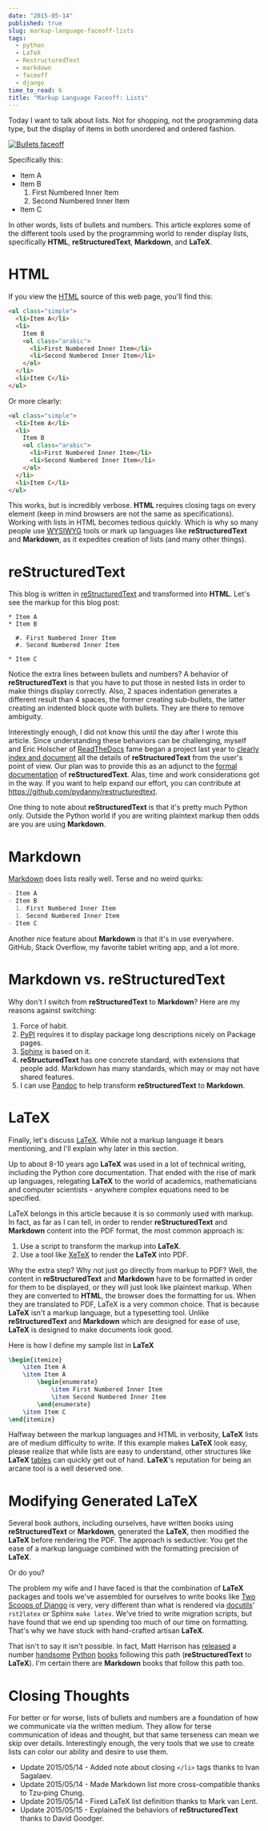```yaml
---
date: "2015-05-14"
published: true
slug: markup-language-faceoff-lists
tags:
  - python
  - LaTeX
  - RestructuredText
  - markdown
  - faceoff
  - django
time_to_read: 6
title: "Markup Language Faceoff: Lists"
---
```


Today I want to talk about lists. Not for shopping, not the programming
data type, but the display of items in both unordered and ordered
fashion.

[![Bullets faceoff](/images/bullets.png)](/markup-language-faceoff-lists.html)

Specifically this:

- Item A
- Item B
  1.  First Numbered Inner Item
  2.  Second Numbered Inner Item
- Item C

In other words, lists of bullets and numbers. This article explores some
of the different tools used by the programming world to render display
lists, specifically **HTML**, **reStructuredText**, **Markdown**, and
**LaTeX**.

# HTML

If you view the [HTML](https://en.wikipedia.org/wiki/HTML) source of this
web page, you'll find this:

```html
<ul class="simple">
  <li>Item A</li>
  <li>
    Item B
    <ol class="arabic">
      <li>First Numbered Inner Item</li>
      <li>Second Numbered Inner Item</li>
    </ol>
  </li>
  <li>Item C</li>
</ul>
```

Or more clearly:

```html
<ul class="simple">
  <li>Item A</li>
  <li>
    Item B
    <ol class="arabic">
      <li>First Numbered Inner Item</li>
      <li>Second Numbered Inner Item</li>
    </ol>
  </li>
  <li>Item C</li>
</ul>
```

This works, but is incredibly verbose. **HTML** requires closing tags on
every element (keep in mind browsers are not the same as
specifications). Working with lists in HTML becomes tedious quickly.
Which is why so many people use
[WYSIWYG](https://en.wikipedia.org/wiki/WYSIWYG) tools or mark up
languages like **reStructuredText** and **Markdown**, as it expedites
creation of lists (and many other things).

# reStructuredText

This blog is written in
[reStructuredText](https://en.wikipedia.org/wiki/ReStructuredText) and
transformed into **HTML**. Let's see the markup for this blog post:

```
* Item A
* Item B

  #. First Numbered Inner Item
  #. Second Numbered Inner Item

* Item C
```

Notice the extra lines between bullets and numbers? A behavior of
**reStructuredText** is that you have to put those in nested lists in
order to make things display correctly. Also, 2 spaces indentation
generates a different result than 4 spaces, the former creating
sub-bullets, the latter creating an indented block quote with bullets.
They are there to remove ambiguity.

Interestingly enough, I did not know this until the day after I wrote
this article. Since understanding these behaviors can be challenging,
myself and Eric Holscher of [ReadTheDocs](https://readthedocs.org) fame
began a project last year to [clearly index and
document](https://restructuredtext.readthedocs.org/) all the details of
**reStructuredText** from the user's point of view. Our plan was to
provide this as an adjunct to the [formal
documentation](https://docutils.sourceforge.net/docs/) of
**reStructuredText**. Alas, time and work considerations got in the way.
If you want to help expand our effort, you can contribute at
<https://github.com/pydanny/restructuredtext>.

One thing to note about **reStructuredText** is that it's pretty much
Python only. Outside the Python world if you are writing plaintext
markup then odds are you are using **Markdown**.

# Markdown

[Markdown](https://en.wikipedia.org/wiki/Markdown) does lists really
well. Terse and no weird quirks:

```markdown
- Item A
- Item B
  1. First Numbered Inner Item
  1. Second Numbered Inner Item
- Item C
```

Another nice feature about **Markdown** is that it's in use everywhere.
GitHub, Stack Overflow, my favorite tablet writing app, and a lot more.

# Markdown vs. reStructuredText

Why don't I switch from **reStructuredText** to **Markdown**? Here are
my reasons against switching:

1.  Force of habit.
2.  [PyPI](https://pypi.python.org/pypi) requires it to display package
    long descriptions nicely on Package pages.
3.  [Sphinx](<https://en.wikipedia.org/wiki/Sphinx_(documentation_generator)>)
    is based on it.
4.  **reStructuredText** has one concrete standard, with extensions that
    people add. Markdown has many standards, which may or may not have
    shared features.
5.  I can use [Pandoc](https://pandoc.org) to help transform
    **reStructuredText** to **Markdown**.

# LaTeX

Finally, let's discuss [LaTeX](https://en.wikipedia.org/wiki/LaTeX).
While not a markup language it bears mentioning, and I'll explain why
later in this section.

Up to about 8-10 years ago **LaTeX** was used in a lot of technical
writing, including the Python core documentation. That ended with the
rise of mark up languages, relegating **LaTeX** to the world of
academics, mathematicians and computer scientists - anywhere complex
equations need to be specified.

LaTeX belongs in this article because it is so commonly used with
markup. In fact, as far as I can tell, in order to render
**reStructuredText** and **Markdown** content into the PDF format, the
most common approach is:

1.  Use a script to transform the markup into **LaTeX**.
2.  Use a tool like [XeTeX](https://en.wikipedia.org/wiki/XeTeX) to
    render the **LaTeX** into PDF.

Why the extra step? Why not just go directly from markup to PDF? Well,
the content in **reStructuredText** and **Markdown** have to be
formatted in order for them to be displayed, or they will just look like
plaintext markup. When they are converted to **HTML**, the browser does
the formatting for us. When they are translated to PDF, LaTeX is a very
common choice. That is because **LaTeX** isn't a markup language, but a
typesetting tool. Unlike **reStructuredText** and **Markdown** which are
designed for ease of use, **LaTeX** is designed to make documents look
good.

Here is how I define my sample list in **LaTeX**

```latex
\begin{itemize}
    \item Item A
    \item Item A
        \begin{enumerate}
            \item First Numbered Inner Item
            \item Second Numbered Inner Item
        \end{enumerate}
    \item Item C
\end{itemize}
```

Halfway between the markup languages and HTML in verbosity, **LaTeX**
lists are of medium difficulty to write. If this example makes **LaTeX**
look easy, please realize that while lists are easy to understand, other
structures like **LaTeX**
[tables](https://en.wikibooks.org/wiki/LaTeX/Tables) can quickly get out
of hand. **LaTeX**'s reputation for being an arcane tool is a well
deserved one.

# Modifying Generated LaTeX

Several book authors, including ourselves, have written books using
**reStructuredText** or **Markdown**, generated the **LaTeX**, then
modified the **LaTeX** before rendering the PDF. The approach is
seductive: You get the ease of a markup language combined with the
formatting precision of **LaTeX**.

Or do you?

The problem my wife and I have faced is that the combination of
**LaTeX** packages and tools we've assembled for ourselves to write
books like [Two Scoops of
Django](https://www.feldroy.com/books/two-scoops-of-django-3-x) is
very, very different than what is rendered via
[docutils](https://pypi.python.org/pypi/docutils)' `rst2latex` or
Sphinx `make latex`. We've tried to write migration scripts, but have
found that we end up spending too much of our time on formatting.
That's why we have stuck with hand-crafted artisan **LaTeX**.

That isn't to say it isn't possible. In fact, Matt Harrison has
[released](https://www.amazon.com/Brief-Introduction-Python-Testing-Harrison-ebook/dp/B00AY4VE8E/?tag=mlinar-20)
a number
[handsome](https://www.amazon.com/Guide-Learning-Iteration-Generators-Python/dp/1492333514/ref=sr_1_7?tag=mlinar-20)
[Python](https://www.amazon.com/Treading-Python-1-Foundations/dp/1475266413/ref=sr_1_2?tag=mlinar-20)
[books](https://www.amazon.com/Treading-Python-2-Intermediate/dp/149055095X/ref=sr_1_1?tag=mlinar-20)
following this path (**reStructuredText** to **LaTeX**). I'm certain
there are **Markdown** books that follow this path too.

# Closing Thoughts

For better or for worse, lists of bullets and numbers are a foundation
of how we communicate via the written medium. They allow for terse
communication of ideas and thought, but that same terseness can mean we
skip over details. Interestingly enough, the very tools that we use to
create lists can color our ability and desire to use them.

- Update 2015/05/14 - Added note about closing `</li>` tags thanks to
  Ivan Sagalaev.
- Update 2015/05/14 - Made Markdown list more cross-compatible thanks
  to Tzu-ping Chung.
- Update 2015/05/14 - Fixed LaTeX list definition thanks to Mark van
  Lent.
- Update 2015/05/15 - Explained the behaviors of **reStructuredText**
  thanks to David Goodger.
